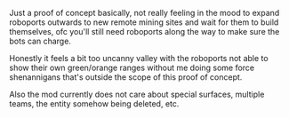 Just a proof of concept basically, not really feeling in the mood to expand roboports outwards to new remote mining sites and wait for them to build themselves, ofc you'll still need roboports along the way to make sure the bots can charge.

Honestly it feels a bit too uncanny valley with the roboports not able to show their own green/orange ranges without me doing some force shenannigans that's outside the scope of this proof of concept.

Also the mod currently does not care about special surfaces, multiple teams, the entity somehow being deleted, etc.
